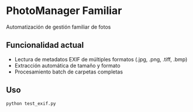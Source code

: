 # PhotoManager Familiar

Automatización de gestión familiar de fotos

## Funcionalidad actual
- Lectura de metadatos EXIF de múltiples formatos (.jpg, .png, .tiff, .bmp)
- Extracción automática de tamaño y formato  
- Procesamiento batch de carpetas completas

## Uso
```bash
python test_exif.py

